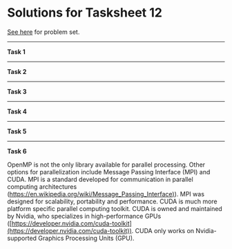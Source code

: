 # Solutions for Tasksheet 12
[See here](https://github.com/jvkoebbe/math4610/blob/master/tasksheets/tasksheet_12/html/tasksheet_12.html) for problem set.

<hr>

**Task 1**

<hr>

**Task 2**

<hr>

**Task 3**

<hr>

**Task 4**

<hr>

**Task 5**

<hr>

**Task 6**

OpenMP is not the only library available for parallel processing. Other options for parallelization include Message Passing Interface (MPI) and CUDA. MPI is a standard developed for communication in parallel computing architectures ([https://en.wikipedia.org/wiki/Message_Passing_Interface)](https://en.wikipedia.org/wiki/Message_Passing_Interface)). MPI was designed for scalability, portability and performance. CUDA is much more platform specific parallel computing toolkit. CUDA is owned and maintained by Nvidia, who specializes in high-performance GPUs ([https://developer.nvidia.com/cuda-toolkit](https://developer.nvidia.com/cuda-toolkit)). CUDA only works on Nvidia-supported Graphics Processing Units (GPU).
